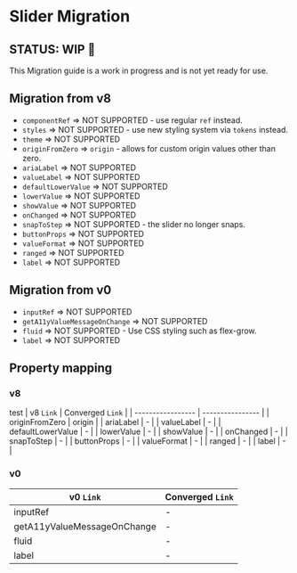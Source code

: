 # Slider Migration

## STATUS: WIP 🚧

This Migration guide is a work in progress and is not yet ready for use.

## Migration from v8

- `componentRef` => NOT SUPPORTED - use regular `ref` instead.
- `styles` => NOT SUPPORTED - use new styling system via `tokens` instead.
- `theme` => NOT SUPPORTED
- `originFromZero` => `origin` - allows for custom origin values other than zero.
- `ariaLabel` => NOT SUPPORTED
- `valueLabel` => NOT SUPPORTED
- `defaultLowerValue` => NOT SUPPORTED
- `lowerValue` => NOT SUPPORTED
- `showValue` => NOT SUPPORTED
- `onChanged` => NOT SUPPORTED
- `snapToStep` => NOT SUPPORTED - the slider no longer snaps.
- `buttonProps` => NOT SUPPORTED
- `valueFormat` => NOT SUPPORTED
- `ranged` => NOT SUPPORTED
- `label` => NOT SUPPORTED

## Migration from v0

- `inputRef` => NOT SUPPORTED
- `getA11yValueMessageOnChange` => NOT SUPPORTED
- `fluid` => NOT SUPPORTED - Use CSS styling such as flex-grow.
- `label` => NOT SUPPORTED

## Property mapping

### v8

test
| v8 `Link` | Converged `Link` |
| ----------------- | ---------------- |
| originFromZero | origin |
| ariaLabel | - |
| valueLabel | - |
| defaultLowerValue | - |
| lowerValue | - |
| showValue | - |
| onChanged | - |
| snapToStep | - |
| buttonProps | - |
| valueFormat | - |
| ranged | - |
| label | - |

### v0

| v0 `Link`                   | Converged `Link` |
| --------------------------- | ---------------- |
| inputRef                    | -                |
| getA11yValueMessageOnChange | -                |
| fluid                       | -                |
| label                       | -                |
